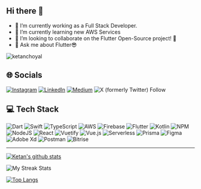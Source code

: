 ## Hi there 👋       

- 🔭 I’m currently working as a Full Stack Developer.
- 🌱 I’m currently learning new AWS Services
- 👯 I’m looking to collaborate on the Flutter Open-Source project! 🚀
- 💬 Ask me about Flutter😎
<p align="left"> <img align="center" src="https://komarev.com/ghpvc/?username=ketanchoyal" alt="ketanchoyal" /> </p>

## 🌐 Socials
[![Instagram](https://img.shields.io/badge/Instagram-E4405F?style=for-the-badge&logo=instagram&logoColor=white)](https://instagram.com/ketanchoyal) [![LinkedIn](https://img.shields.io/badge/LinkedIn-0077B5?style=for-the-badge&logo=linkedin&logoColor=white)](https://linkedin.com/in/ketanchoyal) [![Medium](https://img.shields.io/badge/Medium-12100E?style=for-the-badge&logo=medium&logoColor=white)](https://medium.com/@ketanchoyal) ![X (formerly Twitter) Follow](https://img.shields.io/twitter/follow/ketanchoyal?style=for-the-badge&logo=x)

## 💻 Tech Stack
![Dart](https://img.shields.io/badge/dart-%230175C2.svg?style=for-the-badge&logo=dart&logoColor=white) ![Swift](https://img.shields.io/badge/swift-F54A2A?style=for-the-badge&logo=swift&logoColor=white) ![TypeScript](https://img.shields.io/badge/typescript-%23007ACC.svg?style=for-the-badge&logo=typescript&logoColor=white) ![AWS](https://img.shields.io/badge/AWS-%23FF9900.svg?style=for-the-badge&logo=amazon-aws&logoColor=white) ![Firebase](https://img.shields.io/badge/firebase-%23039BE5.svg?style=for-the-badge&logo=firebase) ![Flutter](https://img.shields.io/badge/Flutter-%2302569B.svg?style=for-the-badge&logo=Flutter&logoColor=white) ![Kotlin](https://img.shields.io/badge/kotlin-%230095D5.svg?style=for-the-badge&logo=kotlin&logoColor=white) ![NPM](https://img.shields.io/badge/NPM-%23000000.svg?style=for-the-badge&logo=npm&logoColor=white) ![NodeJS](https://img.shields.io/badge/node.js-6DA55F?style=for-the-badge&logo=node.js&logoColor=white) ![React](https://img.shields.io/badge/react-%2320232a.svg?style=for-the-badge&logo=react&logoColor=%2361DAFB) ![Vuetify](https://img.shields.io/badge/Vuetify-1867C0?style=for-the-badge&logo=vuetify&logoColor=AEDDFF) ![Vue.js](https://img.shields.io/badge/vuejs-%2335495e.svg?style=for-the-badge&logo=vuedotjs&logoColor=%234FC08D) ![Serverless](https://img.shields.io/badge/serverless-%23000000.svg?style=for-the-badge&logo=serverless) ![Prisma](https://img.shields.io/badge/prisma-%235967D8.svg?style=for-the-badge&logo=prisma) ![Figma](https://img.shields.io/badge/figma-%23F24E1E.svg?style=for-the-badge&logo=figma&logoColor=white) ![Adobe Xd](https://img.shields.io/badge/adobe-xd-%23000000.svg?style=for-the-badge&logo=adobexd) ![Postman](https://img.shields.io/badge/Postman-FF6C37?style=for-the-badge&logo=postman&logoColor=white) ![Bitrise](https://img.shields.io/badge/bitrise-%23402553.svg?style=for-the-badge&logo=bitrise)


---
[![Ketan's github stats](https://github-readme-stats-five-tau-29.vercel.app/api?username=ketanchoyal&&show_icons=true&count_private=true&theme=dracula)]()

![My Streak Stats](https://github-readme-streak-stats.herokuapp.com/?user=ketanchoyal&theme=dracula)

[![Top Langs](https://github-readme-stats-five-tau-29.vercel.app/api/top-langs/?username=ketanchoyal&hide=javascript,objective-c&layout=compact&theme=dracula)]()
